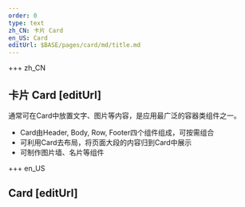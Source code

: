 ```yaml
---
order: 0
type: text
zh_CN: 卡片 Card
en_US: Card
editUrl: $BASE/pages/card/md/title.md
---
```


+++  zh_CN 
## 卡片 Card [editUrl]  
通常可在Card中放置文字、图片等内容，是应用最广泛的容器类组件之一。

- Card由Header, Body, Row, Footer四个组件组成，可按需组合
- 可利用Card去布局，将页面大段的内容归到Card中展示
- 可制作图片墙、名片等组件


+++  en_US 
## Card [editUrl] 
